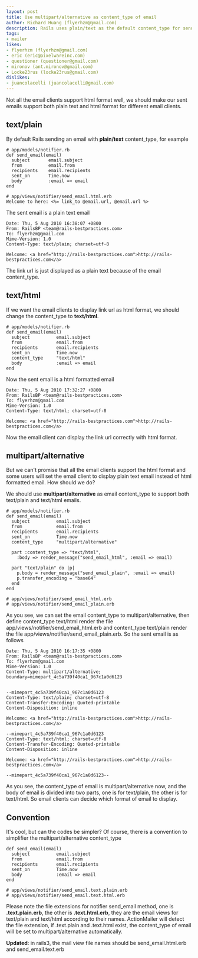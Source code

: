 ```yaml
---
layout: post
title: Use multipart/alternative as content_type of email
author: Richard Huang (flyerhzm@gmail.com)
description: Rails uses plain/text as the default content_type for sending email, you should change it to multipart/alternative that email clients can display html formatted email if they support and display plain text email if they don't support html format.
tags:
- mailer
likes:
- flyerhzm (flyerhzm@gmail.com)
- eric (eric@pixelwareinc.com)
- questioner (questioner@gmail.com)
- mironov (ant.mironov@gmail.com)
- Locke23rus (locke23rus@gmail.com)
dislikes:
- juancolacelli (juancolacelli@gmail.com)
---
```

Not all the email clients support html format well, we should make our sent emails support  both plain text and html format for different email clients.

text/plain
-------

By default Rails sending an email with **plain/text** content_type, for example

    # app/models/notifier.rb
    def send_email(email)
      subject       email.subject
      from          email.from
      recipients    email.recipients
      sent_on       Time.now
      body          :email => email
    end

    # app/views/notifier/send_email.html.erb
    Welcome to here: <%= link_to @email.url, @email.url %>

The sent email is a plain text email

    Date: Thu, 5 Aug 2010 16:38:07 +0800
    From: RailsBP <team@rails-bestpractices.com>
    To: flyerhzm@gmail.com
    Mime-Version: 1.0
    Content-Type: text/plain; charset=utf-8

    Welcome: <a href="http://rails-bestpractices.com">http://rails-bestpractices.com</a>

The link url is just displayed as a plain text because of the email content_type.

text/html
---------

If we want the email clients to display link url as html format, we should change the content_type to **text/html**.

    # app/models/notifier.rb
    def send_email(email)
      subject          email.subject
      from             email.from
      recipients       email.recipients
      sent_on          Time.now
      content_type     "text/html"
      body             :email => email
    end

Now the sent email is a html formatted email

    Date: Thu, 5 Aug 2010 17:32:27 +0800
    From: RailsBP <team@rails-bestpractices.com>
    To: flyerhzm@gmail.com
    Mime-Version: 1.0
    Content-Type: text/html; charset=utf-8

    Welcome: <a href="http://rails-bestpractices.com">http://rails-bestpractices.com</a>

Now the email client can display the link url correctly with html format.

multipart/alternative
---------------------

But we can't promise that all the email clients support the html format and some users will set the email client to display plain text email instead of html formatted email. How should we do?

We should use **multipart/alternative** as email content_type to support both text/plain and text/html emails.

    # app/models/notifier.rb
    def send_email(email)
      subject          email.subject
      from             email.from
      recipients       email.recipients
      sent_on          Time.now
      content_type     "multipart/alternative"

      part :content_type => "text/html",
        :body => render_message("send_email_html", :email => email)

      part "text/plain" do |p|
        p.body = render_message("send_email_plain", :email => email)
        p.transfer_encoding = "base64"
      end
    end

    # app/views/notifier/send_email_html.erb
    # app/views/notifier/send_email_plain.erb

As you see, we can set the email content_type to multipart/alternative, then define content_type text/html render the file app/views/notifier/send_email_html.erb and content_type text/plain render the file app/views/notifier/send_email_plain.erb. So the sent email is as follows

    Date: Thu, 5 Aug 2010 16:17:35 +0800
    From: RailsBP <team@rails-bestpractices.com>
    To: flyerhzm@gmail.com
    Mime-Version: 1.0
    Content-Type: multipart/alternative; boundary=mimepart_4c5a739f40ca1_967c1a0d6123


    --mimepart_4c5a739f40ca1_967c1a0d6123
    Content-Type: text/plain; charset=utf-8
    Content-Transfer-Encoding: Quoted-printable
    Content-Disposition: inline

    Welcome: <a href="http://rails-bestpractices.com">http://rails-bestpractices.com</a>

    --mimepart_4c5a739f40ca1_967c1a0d6123
    Content-Type: text/html; charset=utf-8
    Content-Transfer-Encoding: Quoted-printable
    Content-Disposition: inline

    Welcome: <a href="http://rails-bestpractices.com">http://rails-bestpractices.com</a>

    --mimepart_4c5a739f40ca1_967c1a0d6123--

As you see, the content_type of email is multipart/alternative now, and the body of email is divided into two parts, one is for text/plain, the other is for text/html. So email clients can decide which format of email to display.

Convention
----------

It's cool, but can the codes be simpler? Of course, there is a convention to simplifier the multipart/alternative content_type

    def send_email(email)
      subject          email.subject
      from             email.from
      recipients       email.recipients
      sent_on          Time.now
      body             :email => email
    end

    # app/views/notifier/send_email.text.plain.erb
    # app/views/notifier/send_email.text.html.erb

Please note the file extensions for notifier send_email method, one is **.text.plain.erb**, the other is **.text.html.erb**,
they are the email views for text/plain and text/html according to their names. ActionMailer will detect the file extension, if .text.plain and .text.html exist, the content_type of email will be set to multipart/alternative automatically.

**Updated**: in rails3, the mail view file names should be send_email.html.erb and send_email.text.erb
